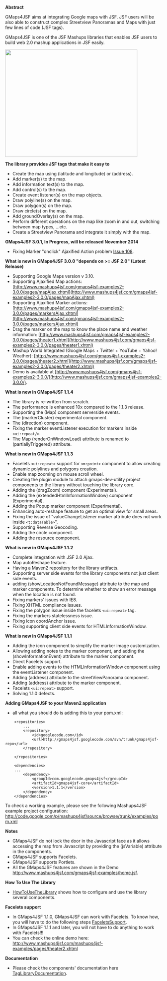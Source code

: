 **Abstract**

GMaps4JSF aims at integrating Google maps with JSF. JSF users will be also able to construct complex Streetview Panoramas and Maps with just few lines of code (JSF tags).

GMaps4JSF is one of the JSF Mashups libraries that enables JSF users to build web 2.0 mashup applications in JSF easily.

<a href='http://www.youtube.com/watch?feature=player_embedded&v=J8eFDTP6GIg' target='_blank'><img src='http://img.youtube.com/vi/J8eFDTP6GIg/0.jpg' width='425' height=344 /></a>

**The library provides JSF tags that make it easy to**
  * Create the map using (latitude and longitude) or (address).
  * Add marker(s) to the map.
  * Add information text(s) to the map.
  * Add control(s) to the map.
  * Create event listener(s) on the map objects.
  * Draw polyline(s) on the map.
  * Draw polygon(s) on the map.
  * Draw circle(s) on the map.
  * Add groundOverlay(s) on the map.
  * Perform different operations on the map like zoom in and out, switching between map types, ...etc.
  * Create a Streetview Panorama and integrate it simply with the map.

**GMaps4JSF 3.0.1, In Progress, will be released November 2014**
  * Fixing Marker "onclick" Ajaxified Action problem [Issue 108](http://code.google.com/p/gmaps4jsf/issues/detail?id=108).

**What is new in GMaps4JSF 3.0.0 "depends on >= JSF 2.0" (Latest Release)**
  * Supporting Google Maps version v 3.10.
  * Supporting Ajaxified Map actions: [http://www.mashups4jsf.com/gmaps4jsf-examples2-3.0.0/pages/mapAjax.xhtml](http://www.mashups4jsf.com/gmaps4jsf-examples2-3.0.0/pages/mapAjax.xhtml)
  * Supporting Ajaxified Marker actions: [http://www.mashups4jsf.com/gmaps4jsf-examples2-3.0.0/pages/markersAjax.xhtml](http://www.mashups4jsf.com/gmaps4jsf-examples2-3.0.0/pages/markersAjax.xhtml)
  * Drag the marker on the map to know the place name and weather information: [http://www.mashups4jsf.com/gmaps4jsf-examples2-3.0.0/pages/theater1.xhtml](http://www.mashups4jsf.com/gmaps4jsf-examples2-3.0.0/pages/theater1.xhtml)
  * Mashup World Integrated (Google Maps + Twitter + YouTube + Yahoo! Weather): [http://www.mashups4jsf.com/gmaps4jsf-examples2-3.0.0/pages/theater2.xhtml](http://www.mashups4jsf.com/gmaps4jsf-examples2-3.0.0/pages/theater2.xhtml)
  * Demo is available at [http://www.mashups4jsf.com/gmaps4jsf-examples2-3.0.0/](http://www.mashups4jsf.com/gmaps4jsf-examples2-3.0.0/).

**What is new in GMaps4JSF 1.1.4**
  * The library is re-written from scratch.
  * The performance is enhanced 10x compared to the 1.1.3 release.
  * Supporting the (Map) component serverside events.
  * The (markerCluster) experimental component.
  * The (direction) component.
  * Fixing the marker eventListener execution for markers inside `<ui:repeat/>`.
  * The Map (renderOnWindowLoad) attribute is renamed to (partiallyTriggered) attribute.

**What is new in GMaps4JSF 1.1.3**
  * Facelets `<ui:repeat>` support for `<m:point>` component to allow creating dynamic polylines and polygons creation.
  * Enable map zooming on mouse scroll wheel.
  * Creating the plugin module to attach gmaps-dev-utility project components to the library without touching the library core.
  * Adding the (dragZoom) component (Experimental).
  * Adding the (extendedHtmlInformationWindow) component (Experimental).
  * Adding the Popup marker component (Experimental).
  * Enhancing auto-reshape feature to get an optimal view for small areas.
  * Fixing the issue of "valueChangeListener marker attribute does not work inside `<t:dataTable>`".
  * Supporting Reverse Geocoding.
  * Adding the circle component.
  * Adding the resource component.

**What is new in GMaps4JSF 1.1.2**
  * Complete integration with JSF 2.0 Ajax.
  * Map autoReshape feature.
  * Having a Maven2 repository for the library artifacts.
  * Supporting server side events for the library components not just client side events.
  * adding (showLocationNotFoundMessage) attribute to the map and marker components. To determine whether to show an error message when the location is not found.
  * Fixing markers' issues with IE8.
  * Fixing XHTML compliance issues.
  * Fixing the polygon issue inside the facelets `<ui:repeat>` tag.
  * Fixing the markers statelessness issue.
  * Fixing icon coordAnchor issue.
  * Fixing supporting client side events for HTMLInformationWindow.

**What is new in GMaps4JSF 1.1.1**
  * Adding the icon component to simplify the marker image customization.
  * Allowing adding notes to the marker component, and adding the (showInformationEvent) attribute to the marker component.
  * Direct Facelets support.
  * Enable adding events to the HTMLInformationWindow component using the eventListener component.
  * Adding (address) attribute to the streetViewPanorama component.
  * Adding (address) attribute to the marker component.
  * Facelets `<ui:repeat>` support.
  * Solving 1.1.0 defects.


**Adding GMaps4JSF to your Maven2 application**
  * all what you should do is adding this to your pom.xml:
```
    <repositories>
    	...
        <repository>
            <id>googlecode.com</id>
            <url>http://gmaps4jsf.googlecode.com/svn/trunk/gmaps4jsf-repo</url>
        </repository>
        
    </repositories>    

    <dependencies>
	...    
        <dependency>
            <groupId>com.googlecode.gmaps4jsf</groupId>
            <artifactId>gmaps4jsf-core</artifactId>
            <version>1.1.1</version>
        </dependency>  
    </dependencies>
```

To check a working example, please see the following Mashups4JSF example project configuration:
http://code.google.com/p/mashups4jsf/source/browse/trunk/examples/pom.xml


**Notes**
  * GMaps4JSF do not lock the door in the Javascript face as it allows accessing the map from Javascript by providing the (jsVariable) attribute in the components.
  * GMaps4JSF supports Facelets.
  * GMaps4JSF supports Portlets.
  * All the GMaps4JSF features are shown in the Demo http://www.mashups4jsf.com/gmaps4jsf-examples/home.jsf.

**How To Use The Library**
  * [HowToUseTheLibrary](HowToUseTheLibrary.md) shows how to configure and use the library several components.

**Facelets support**
  * In GMaps4JSF 1.1.0, GMaps4JSF can work with Facelets. To know how, you will have to do the following steps [FaceletsSupport](FaceletsSupport.md).
  * In GMaps4JSF 1.1.1 and later, you will not have to do anything to work with Facelets!!!
  * You can check the online demo here: http://www.mashups4jsf.com/mashups4jsf-examples/pages/theater2.xhtml

**Documentation**
  * Please check the components' documentation here [TagLibraryDocumentation](TagLibraryDocumentation.md).